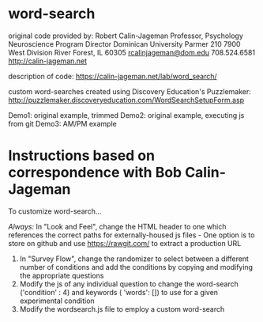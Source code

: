 # word-search

original code provided by:
  Robert Calin-Jageman
  Professor, Psychology
  Neuroscience Program Director
  Dominican University
  Parmer 210
  7900 West Division
  River Forest, IL 60305
  rcalinjageman@dom.edu
  708.524.6581
  http://calin-jageman.net

description of code: https://calin-jageman.net/lab/word_search/

custom word-searches created using Discovery Education's Puzzlemaker: http://puzzlemaker.discoveryeducation.com/WordSearchSetupForm.asp

Demo1: original example, trimmed
Demo2: original example, executing js from git
Demo3: AM/PM example

# Instructions based on correspondence with Bob Calin-Jageman

To customize word-search...

  *Always:* In "Look and Feel", change the HTML header to one which references the correct paths for externally-housed js files
    - One option is to store on github and use https://rawgit.com/ to extract a production URL
  1. In "Survey Flow", change the randomizer to select between a different number of conditions and add the conditions by copying and modifying the appropriate questions
  2. Modify the js of any individual question to change the word-search ('condition' : 4) and keywords ( 'words': []) to use for a given experimental condition
  3. Modify the wordsearch.js file to employ a custom word-search

